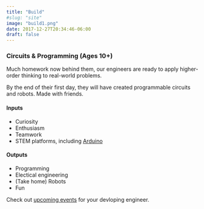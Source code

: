 ```yaml
---
title: "Build"
#slug: "site"
image: "build1.png"
date: 2017-12-27T20:34:46-06:00
draft: false
---
```

### Circuits & Programming (Ages 10+)

Much homework now behind them, our engineers are ready to apply higher-order thinking to real-world problems.

By the end of their first day, they will have created programmable circuits and robots. Made with friends.

#### Inputs

- Curiosity
- Enthusiasm
- Teamwork
- STEM platforms, including [Arduino](https://arduino.cc) 

#### Outputs

- Programming
- Electical engineering
- (Take home) Robots
- Fun

Check out [upcoming events](/events) for your devloping engineer.
